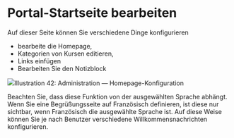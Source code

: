 # Portal-Startseite bearbeiten

Auf dieser Seite können Sie verschiedene Dinge konfigurieren

* bearbeite die Homepage,
* Kategorien von Kursen editieren,
* Links einfügen
* Bearbeiten Sie den Notizblock

![](../../.gitbook/assets/images28%20%287%29.png)Illustration 42: Administration — Homepage-Konfiguration

Beachten Sie, dass diese Funktion von der ausgewählten Sprache abhängt. Wenn Sie eine Begrüßungsseite auf Französisch definieren, ist diese nur sichtbar, wenn Französisch die ausgewählte Sprache ist. Auf diese Weise können Sie je nach Benutzer verschiedene Willkommensnachrichten konfigurieren.

